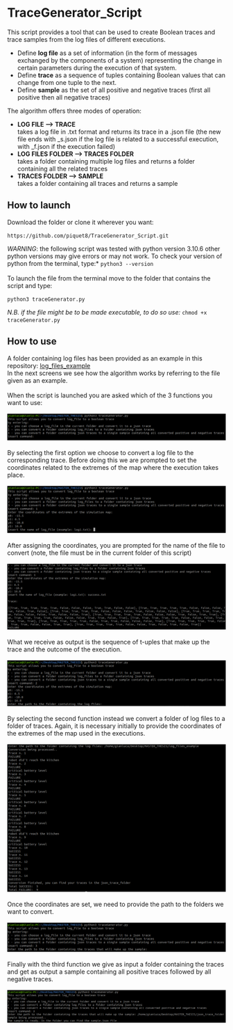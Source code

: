 # TraceGenerator_Script
This script provides a tool that can be used to create Boolean traces and trace samples from the log files of different executions. 
- Define **log file** as a set of information (in the form of messages exchanged by the components of a system) representing the change in certain parameters during the execution of that system. 
- Define **trace** as a sequence of tuples containing Boolean values that can change from one tuple to the next.
- Define **sample** as the set of all positive and negative traces (first all positive then all negative traces)  

The algorithm offers three modes of operation:
- **LOG FILE ⟶ TRACE**\
takes a log file in .txt format and returns its trace in a .json file (the new file ends with _s.json if the log file is related to a successful execution, with _f.json if the execution failed)
- **LOG FILES FOLDER ⟶ TRACES FOLDER**\
takes a folder containing multiple log files and returns a folder containing all the related traces
- **TRACES FOLDER ⟶ SAMPLE**\
takes a folder containing all traces and returns a sample

## How to launch
Download the folder or clone it wherever you want:
```
https://github.com/piquet8/TraceGenerator_Script.git
```
*WARNING*: the following script was tested with python version 3.10.6 other python versions may give errors or may not work.
To check your version of python from the terminal, type:* `python3 --version`
\
\
To launch the file from the terminal move to the folder that contains the script and type:
```
python3 traceGenerator.py 
```
*N.B. if the file might be to be made executable, to do so use:* `chmod +x traceGenerator.py` 

## How to use
A folder containing log files has been provided as an example in this repository: [log_files_example](https://github.com/piquet8/TraceGenerator_Script/tree/main/log_files_example)\
In the next screens we see how the algorithm works by referring to the file given as an example.\
\
When the script is launched you are asked which of the 3 functions you want to use:\
\
![figure1](https://github.com/piquet8/TraceGenerator_Script/blob/main/media/figure1.png)\
\
By selecting the first option we choose to convert a log file to the corresponding trace. Before doing this we are prompted to set the coordinates related to the
extremes of the map where the execution takes place. \
\
![figure2](https://github.com/piquet8/TraceGenerator_Script/blob/main/media/figure2.png)\
\
After assigning the coordinates, you are prompted for the name of the file to convert (note, the file must be in the current folder of this script)\
\
![figure3](https://github.com/piquet8/TraceGenerator_Script/blob/main/media/figure3.png)\
\
What we receive as output is the sequence of t-uples that make up the trace and the outcome of the execution.\
\
![figure4](https://github.com/piquet8/TraceGenerator_Script/blob/main/media/figure4.png)\
\
By selecting the second function instead we convert a folder of log files to a folder of traces. Again, it is necessary initially to provide the coordinates of the extremes of the map used in the executions.\
\
![figure5](https://github.com/piquet8/TraceGenerator_Script/blob/main/media/figure5.png)\
\
Once the coordinates are set, we need to provide the path to the folders we want to convert.\
\
![figure6](https://github.com/piquet8/TraceGenerator_Script/blob/main/media/figure6.png)\
\
Finally with the third function we give as input a folder containing the traces and get as output a sample containing all positive traces followed by all negative traces. \
\
![figure7](https://github.com/piquet8/TraceGenerator_Script/blob/main/media/figure7.png)

